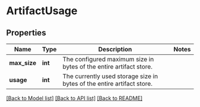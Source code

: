 # ArtifactUsage

## Properties
Name | Type | Description | Notes
------------ | ------------- | ------------- | -------------
**max_size** | **int** | The configured maximum size in bytes of the entire artifact store. | 
**usage** | **int** | The currently used storage size in bytes of the entire artifact store. | 

[[Back to Model list]](../README.md#documentation-for-models) [[Back to API list]](../README.md#documentation-for-api-endpoints) [[Back to README]](../README.md)


